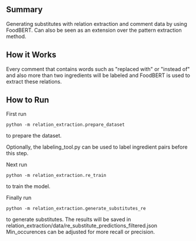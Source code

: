 ## Summary
Generating substitutes with relation extraction and comment data by using FoodBERT. Can also be seen as an extension over the
pattern extraction method.

## How it Works
Every comment that contains words such as "replaced with" or "instead of" and also more than two ingredients will be labeled and FoodBERT is used
to extract these relations.

## How to Run
First run

    python -m relation_extraction.prepare_dataset
    
to prepare the dataset.

Optionally, the labeling_tool.py can be used to label ingredient pairs before this step.

Next run

    python -m relation_extraction.re_train
    
to train the model.

Finally run

    python -m relation_extraction.generate_substitutes_re
 
to generate substitutes. The results will be saved in relation_extraction/data/re_substitute_predictions_filtered.json
Min_occurences can be adjusted for more recall or precision.
